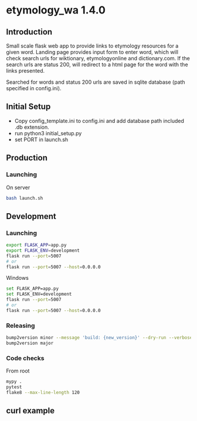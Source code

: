 # etymology_wa 1.4.0

## Introduction
Small scale flask web app to provide links to etymology resources for a given word. Landing page provides input form to enter word, which will check search urls for wiktionary, etymologyonline and dictionary.com. If the search urls are status 200, will redirect to a html page for the word with the links presented.

Searched for words and status 200 urls are saved in sqlite database (path specified in config.ini).

## Initial Setup
- Copy config_template.ini to config.ini and add database path included .db extension.
- run python3 initial_setup.py
- set PORT in launch.sh

## Production
### Launching
On server
```bash
bash launch.sh
```

## Development
### Launching
```bash
export FLASK_APP=app.py
export FLASK_ENV=development
flask run --port=5007
# or
flask run --port=5007 --host=0.0.0.0
```
Windows
```bash
set FLASK_APP=app.py
set FLASK_ENV=development
flask run --port=5007
# or
flask run --port=5007 --host=0.0.0.0
```
### Releasing
```bash
bump2version minor --message 'build: {new_version}' --dry-run --verbose
bump2version major
```

### Code checks
From root
```bash
mypy .
pytest
flake8 --max-line-length 120
```

## curl example
